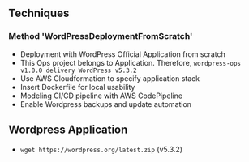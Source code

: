 ## Techniques

### Method 'WordPressDeploymentFromScratch'

- Deployment with WordPress Official Application from scratch
- This Ops project belongs to Application. Therefore, `wordpress-ops v1.0.0 delivery WordPress v5.3.2`
- Use AWS Cloudformation to specify application stack
- Insert Dockerfile for local usability
- Modeling CI/CD pipeline with AWS CodePipeline
- Enable Wordpress backups and update automation

## Wordpress Application

- `wget https://wordpress.org/latest.zip` (v5.3.2)
